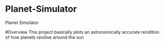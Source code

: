 # Planet-Simulator
Planet Simulator

#Overview
This project basically plots an astronomically accurate rendition of how planets revolve around the sun

